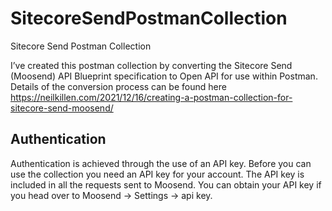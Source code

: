# SitecoreSendPostmanCollection
Sitecore Send Postman Collection

I’ve created this postman collection by converting the Sitecore Send (Moosend) API Blueprint specification to Open API for use within Postman. Details of the conversion process can be found here https://neilkillen.com/2021/12/16/creating-a-postman-collection-for-sitecore-send-moosend/ 

## Authentication
Authentication is achieved through the use of an API key. Before you can use the collection you need an API key for your account. The API key is included in all the requests sent to Moosend. You can obtain your API key if you head over to Moosend -> Settings -> api key.

